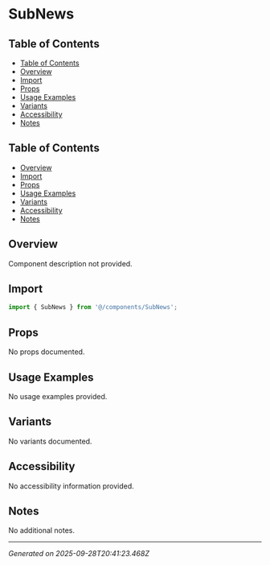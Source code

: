 # SubNews

## Table of Contents

- [Table of Contents](#table-of-contents)
- [Overview](#overview)
- [Import](#import)
- [Props](#props)
- [Usage Examples](#usage-examples)
- [Variants](#variants)
- [Accessibility](#accessibility)
- [Notes](#notes)

## Table of Contents

- [Overview](#overview)
- [Import](#import)
- [Props](#props)
- [Usage Examples](#usage-examples)
- [Variants](#variants)
- [Accessibility](#accessibility)
- [Notes](#notes)

## Overview
Component description not provided.

## Import
```typescript
import { SubNews } from '@/components/SubNews';
```

## Props
No props documented.

## Usage Examples
No usage examples provided.

## Variants
No variants documented.

## Accessibility
No accessibility information provided.

## Notes
No additional notes.

---
*Generated on 2025-09-28T20:41:23.468Z*
